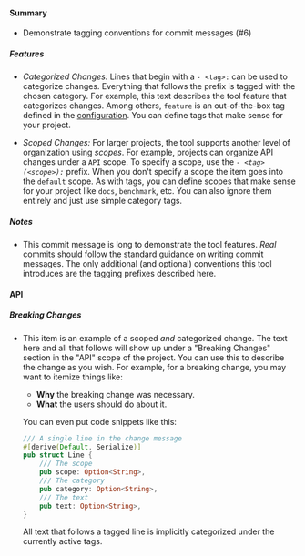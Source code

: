 #### Summary

- Demonstrate tagging conventions for commit messages (#6)


##### Features

- *Categorized Changes:* Lines that begin with a `- <tag>:` can
  be used to categorize changes. Everything that follows the prefix is
  tagged with the chosen category. For example, this text describes the
  tool feature that categorizes changes. Among others, `feature` is an
  out-of-the-box tag defined in the [configuration](config.yml). You can
  define tags that make sense for your project.
  

- *Scoped Changes:* For larger projects, the tool supports
  another level of organization using *scopes*. For example, projects can
  organize API changes under a `API` scope. To specify a scope, use the
  *`- <tag>(<scope>):`* prefix. When you don't specify a scope the item
  goes into the `default` scope. As with tags, you can define scopes that
  make sense for your project like `docs`, `benchmark`, etc. You can also
  ignore them entirely and just use simple category tags.
  


##### Notes

- This commit message is long to demonstrate the tool features. *Real*
  commits should follow the standard
  [guidance](https://chris.beams.io/posts/git-commit/) on writing commit
  messages. The only additional (and optional) conventions this tool
  introduces are the tagging prefixes described here.
  




#### API
##### Breaking Changes

- This item is an example of a scoped *and* categorized
  change. The text here and all that follows will show up under a
  "Breaking Changes" section in the "API" scope of the project. You can
  use this to describe the change as you wish. For example, for a breaking
  change, you may want to itemize things like:
  
   - **Why** the breaking change was necessary.
   - **What** the users should do about it.
  
  You can even put code snippets like this:
  
  ```rust
  /// A single line in the change message
  #[derive(Default, Serialize)]
  pub struct Line {
      /// The scope
      pub scope: Option<String>,
      /// The category
      pub category: Option<String>,
      /// The text
      pub text: Option<String>,
  }
  ```
  
  All text that follows a tagged line is implicitly categorized under the
  currently active tags.
  
